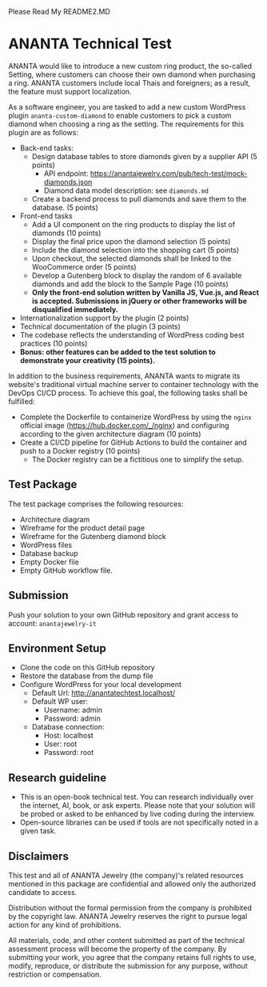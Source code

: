 Please Read My README2.MD

# ANANTA Technical Test
ANANTA would like to introduce a new custom ring product, the so-called Setting, where customers can choose their own diamond when purchasing a ring. ANANTA customers include local Thais and foreigners; as a result, the feature must support localization.

As a software engineer, you are tasked to add a new custom WordPress plugin `ananta-custom-diamond` to enable customers to pick a custom diamond when choosing a ring as the setting. The requirements for this plugin are as follows:  
- Back-end tasks:
  - Design database tables to store diamonds given by a supplier API (5 points)
    - API endpoint: https://anantajewelry.com/pub/tech-test/mock-diamonds.json
    - Diamond data model description: see `diamonds.md`
  - Create a backend process to pull diamonds and save them to the database. (5 points)
- Front-end tasks
  - Add a UI component on the ring products to display the list of diamonds (10 points)
  - Display the final price upon the diamond selection (5 points)
  - Include the diamond selection into the shopping cart (5 points)
  - Upon checkout, the selected diamonds shall be linked to the WooCommerce order (5 points)
  - Develop a Gutenberg block to display the random of 6 available diamonds and add the block to the Sample Page (10 points)
  - **Only the front-end solution written by Vanilla JS, Vue.js, and React is accepted. Submissions in jQuery or other frameworks will be disqualified immediately.**
- Internationalization support by the plugin (2 points)
- Technical documentation of the plugin (3 points)
- The codebase reflects the understanding of WordPress coding best practices (10 points)
- **Bonus: other features can be added to the test solution to demonstrate your creativity (15 points).**

In addition to the business requirements, ANANTA wants to migrate its website's traditional virtual machine server to container technology with the DevOps CI/CD process. To achieve this goal, the following tasks shall be fulfilled:
- Complete the Dockerfile to containerize WordPress by using the `nginx` official image (https://hub.docker.com/_/nginx) and configuring according to the given architecture diagram (10 points)
- Create a CI/CD pipeline for GitHub Actions to build the container and push to a Docker registry (10 points)
  - The Docker registry can be a fictitious one to simplify the setup.

## Test Package
The test package comprises the following resources:
- Architecture diagram
- Wireframe for the product detail page
- Wireframe for the Gutenberg diamond block
- WordPress files
- Database backup
- Empty Docker file 
- Empty GitHub workflow file.

## Submission
Push your solution to your own GitHub repository and grant access to account: `anantajewelry-it`

## Environment Setup
- Clone the code on this GitHub repository
- Restore the database from the dump file
- Configure WordPress for your local development
  - Default Url: http://anantatechtest.localhost/
  - Default WP user:  
    - Username: admin  
    - Password: admin
  - Database connection:
    - Host: localhost
    - User: root
    - Password: root

## Research guideline
- This is an open-book technical test. You can research individually over the internet, AI, book, or ask experts. Please note that your solution will be probed or asked to be enhanced by live coding during the interview.
- Open-source libraries can be used if tools are not specifically noted in a given task.

## Disclaimers
This test and all of ANANTA Jewelry (the company)'s related resources mentioned in this package are confidential and allowed only the authorized candidate to access.  

Distribution without the formal permission from the company is prohibited by the copyright law. ANANTA Jewelry reserves the right to pursue legal action for any kind of prohibitions.  

All materials, code, and other content submitted as part of the technical assessment process will become the property of the company. By submitting your work, you agree that the company retains full rights to use, modify, reproduce, or distribute the submission for any purpose, without restriction or compensation.